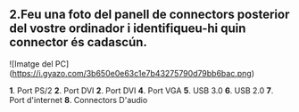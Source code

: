 ## 2.Feu una foto del panell de connectors posterior del vostre ordinador i identifiqueu-hi quin connector és cadascún.

![Imatge del PC] (https://i.gyazo.com/3b650e0e63c1e7b43275790d79bb6bac.png)

**1**. Port PS/2
**2**. Port DVI
**2**. Port DVI
**4**. Port VGA
**5**. USB 3.0
**6**. USB 2.0
**7**. Port d'internet
**8**. Connectors D'audio

 
